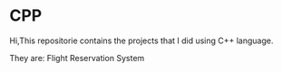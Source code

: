 # CPP
Hi,This repositorie contains the projects that I did using C++ language.

They are:
Flight Reservation System
